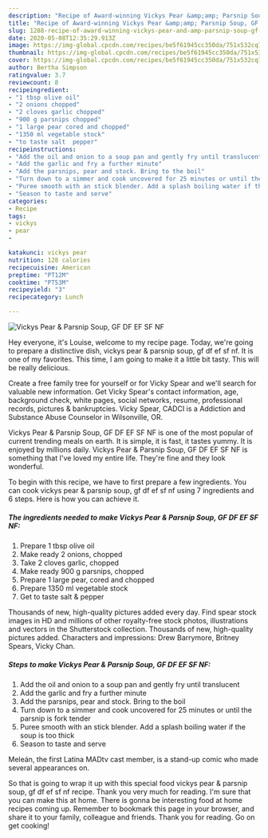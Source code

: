 ```yaml
---
description: "Recipe of Award-winning Vickys Pear &amp;amp; Parsnip Soup, GF DF EF SF NF"
title: "Recipe of Award-winning Vickys Pear &amp;amp; Parsnip Soup, GF DF EF SF NF"
slug: 1288-recipe-of-award-winning-vickys-pear-and-amp-parsnip-soup-gf-df-ef-sf-nf
date: 2020-05-08T12:35:29.913Z
image: https://img-global.cpcdn.com/recipes/be5f61945cc350da/751x532cq70/vickys-pear-parsnip-soup-gf-df-ef-sf-nf-recipe-main-photo.jpg
thumbnail: https://img-global.cpcdn.com/recipes/be5f61945cc350da/751x532cq70/vickys-pear-parsnip-soup-gf-df-ef-sf-nf-recipe-main-photo.jpg
cover: https://img-global.cpcdn.com/recipes/be5f61945cc350da/751x532cq70/vickys-pear-parsnip-soup-gf-df-ef-sf-nf-recipe-main-photo.jpg
author: Bertha Simpson
ratingvalue: 3.7
reviewcount: 8
recipeingredient:
- "1 tbsp olive oil"
- "2 onions chopped"
- "2 cloves garlic chopped"
- "900 g parsnips chopped"
- "1 large pear cored and chopped"
- "1350 ml vegetable stock"
- "to taste salt  pepper"
recipeinstructions:
- "Add the oil and onion to a soup pan and gently fry until translucent"
- "Add the garlic and fry a further minute"
- "Add the parsnips, pear and stock. Bring to the boil"
- "Turn down to a simmer and cook uncovered for 25 minutes or until the parsnip is fork tender"
- "Puree smooth with an stick blender. Add a splash boiling water if the soup is too thick"
- "Season to taste and serve"
categories:
- Recipe
tags:
- vickys
- pear
- 

katakunci: vickys pear  
nutrition: 128 calories
recipecuisine: American
preptime: "PT12M"
cooktime: "PT53M"
recipeyield: "3"
recipecategory: Lunch

---
```



![Vickys Pear &amp; Parsnip Soup, GF DF EF SF NF](https://img-global.cpcdn.com/recipes/be5f61945cc350da/751x532cq70/vickys-pear-parsnip-soup-gf-df-ef-sf-nf-recipe-main-photo.jpg)

Hey everyone, it's Louise, welcome to my recipe page. Today, we're going to prepare a distinctive dish, vickys pear &amp; parsnip soup, gf df ef sf nf. It is one of my favorites. This time, I am going to make it a little bit tasty. This will be really delicious.

Create a free family tree for yourself or for Vicky Spear and we&#39;ll search for valuable new information. Get Vicky Spear&#39;s contact information, age, background check, white pages, social networks, resume, professional records, pictures &amp; bankruptcies. Vicky Spear, CADCI is a Addiction and Substance Abuse Counselor in Wilsonville, OR.

Vickys Pear &amp; Parsnip Soup, GF DF EF SF NF is one of the most popular of current trending meals on earth. It is simple, it is fast, it tastes yummy. It is enjoyed by millions daily. Vickys Pear &amp; Parsnip Soup, GF DF EF SF NF is something that I've loved my entire life. They're fine and they look wonderful.


To begin with this recipe, we have to first prepare a few ingredients. You can cook vickys pear &amp; parsnip soup, gf df ef sf nf using 7 ingredients and 6 steps. Here is how you can achieve it.

<!--inarticleads1-->

##### The ingredients needed to make Vickys Pear &amp; Parsnip Soup, GF DF EF SF NF:

1. Prepare 1 tbsp olive oil
1. Make ready 2 onions, chopped
1. Take 2 cloves garlic, chopped
1. Make ready 900 g parsnips, chopped
1. Prepare 1 large pear, cored and chopped
1. Prepare 1350 ml vegetable stock
1. Get to taste salt &amp; pepper


Thousands of new, high-quality pictures added every day. Find spear stock images in HD and millions of other royalty-free stock photos, illustrations and vectors in the Shutterstock collection. Thousands of new, high-quality pictures added. Characters and impressions: Drew Barrymore, Britney Spears, Vicky Chan. 

<!--inarticleads2-->

##### Steps to make Vickys Pear &amp; Parsnip Soup, GF DF EF SF NF:

1. Add the oil and onion to a soup pan and gently fry until translucent
1. Add the garlic and fry a further minute
1. Add the parsnips, pear and stock. Bring to the boil
1. Turn down to a simmer and cook uncovered for 25 minutes or until the parsnip is fork tender
1. Puree smooth with an stick blender. Add a splash boiling water if the soup is too thick
1. Season to taste and serve


Meleán, the first Latina MADtv cast member, is a stand-up comic who made several appearances on. 

So that is going to wrap it up with this special food vickys pear &amp; parsnip soup, gf df ef sf nf recipe. Thank you very much for reading. I'm sure that you can make this at home. There is gonna be interesting food at home recipes coming up. Remember to bookmark this page in your browser, and share it to your family, colleague and friends. Thank you for reading. Go on get cooking!
